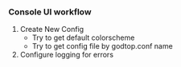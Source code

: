 ### Console UI workflow

1. Create New Config
	- Try to get default colorscheme
	- Try to get config file by godtop.conf name
2. Configure logging for errors
